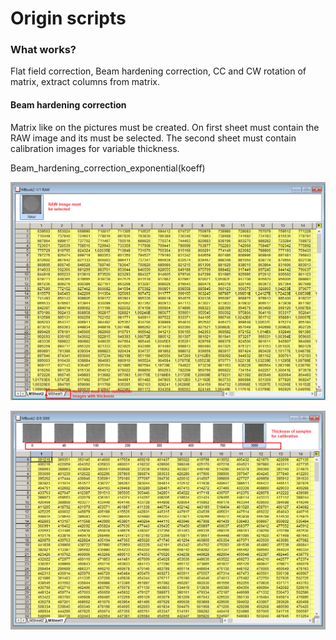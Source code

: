 # Origin scripts

### What works?

Flat field correction, Beam hardening correction, CC and CW rotation of matrix, extract columns from matrix.

#### Beam hardening correction

Matrix like on the pictures must be created.
On first sheet must contain the RAW image and its must be selected. The second sheet must contain calibration images for variable thickness.

Beam_hardening_correction_exponential(koeff)

![](/image/BH_example1.png "")

![](/image/BH_example2.png "")